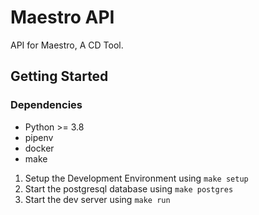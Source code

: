 # Maestro API

API for Maestro, A CD Tool.

## Getting Started

### Dependencies

* Python >= 3.8
* pipenv
* docker
* make

1. Setup the Development Environment using `make setup`
2. Start the postgresql database using `make postgres`
3. Start the dev server using `make run`
